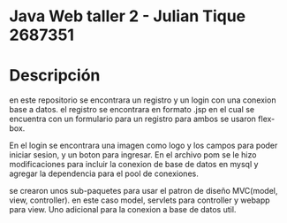 # Java Web taller 2 - Julian Tique 2687351

# Descripción 

en este repositorio se encontrara un registro y un login con una conexion base a datos. el registro se encontrara en formato .jsp en el cual se encuentra con un formulario para un registro para ambos se usaron flex-box.

En el login se encontrara una imagen como logo y los campos para poder iniciar sesion, y un boton para ingresar. En el archivo pom se le hizo modificaciones para incluir la conexion de base de datos en mysql y agregar la dependencia para el pool de conexiones. 

se crearon unos sub-paquetes para usar el patron de diseño MVC(model, view, controller). en este caso model, servlets para controller y webapp para view. Uno adicional para la conexion a base de datos util.



